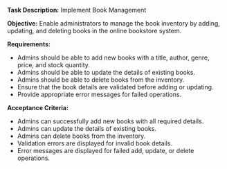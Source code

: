 **Task Description:**
Implement Book Management

**Objective:**
Enable administrators to manage the book inventory by adding, updating, and deleting books in the online bookstore system.

**Requirements:**
- Admins should be able to add new books with a title, author, genre, price, and stock quantity.
- Admins should be able to update the details of existing books.
- Admins should be able to delete books from the inventory.
- Ensure that the book details are validated before adding or updating.
- Provide appropriate error messages for failed operations.

**Acceptance Criteria:**
- Admins can successfully add new books with all required details.
- Admins can update the details of existing books.
- Admins can delete books from the inventory.
- Validation errors are displayed for invalid book details.
- Error messages are displayed for failed add, update, or delete operations.
